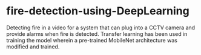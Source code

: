 # fire-detection-using-DeepLearning

Detecting fire in a video for a system that can plug into a CCTV camera and provide alarms when fire is detected.
Transfer learning has been used in training the model wherein a pre-trained MobileNet architecture was modified and trained.
